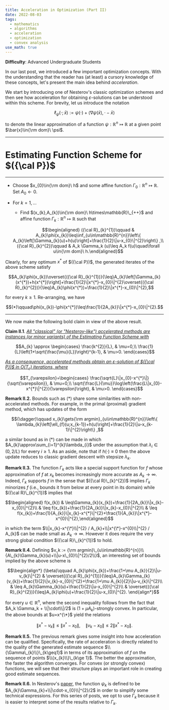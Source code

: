```yaml
---
title: Acceleration in Optimization (Part II)
date: 2022-08-03
tags: 
  - mathematics
  - algorithms
  - acceleration
  - optimization
  - convex analysis
use_math: true
---
```


**Difficulty**: Advanced Undergraduate Students

In our last post, we introduced a few important optimization concepts. With the understanding that the reader has (at least) a cursory knowledge of these concepts, let's present the main idea behind *acceleration*.

We start by introducing one of Nesterov's classic optimization schemes and then see how acceleration for obtaining $\varepsilon$-solutions can be understood within this scheme. For brevity, let us introduce the notation 

$$\ell_{\psi}(\cdot;\bar{x}):=\psi(\cdot)+\left\langle \nabla\psi(\bar{x}),\cdot-\bar{x}\right\rangle$$ 

to denote the linear approximation of a function $\psi:\mathbb{R}^{n}\mapsto\mathbb{R}$ at a given point $\bar{x}\in{\rm dom}\ \psi$.

---
# **Estimating Function Scheme for $({\cal P})$** #
---

-   Choose $x_{0}\in{\rm dom}\ h$ and some affine function $\Gamma_{0}:\mathbb{R}^{n}\mapsto\mathbb{R}$. Set $A_{0}\gets0$.

-   For $k=1,\ldots$

    *  Find $(x_{k},A_{k})\in{\rm dom}\ h\times\mathbb{R}\_{++}$ and affine function $\Gamma_{k}:\mathbb{R}^{n}\mapsto\mathbb{R}$ such that 
    
    $$\begin{aligned}
        ({\cal R}_{k}^{1})\qquad & A_{k}\phi(x_{k})\leq\inf_{u\in\mathbb{R}^{n}}\left\{ A_{k}\left[\Gamma_{k}(u)+h(u)\right]+\frac{1}{2}\|u-x_{0}\|^{2}\right\} ,\\
        ({\cal R}_{k}^{2})\qquad & A_k \Gamma_k (u)\leq A_k f(u)\quad\forall u\in{\rm dom}\ h.\end{aligned}$$

Clearly, for any optimum $x^{*}$ of $({\cal P})$, the generated iterates of the above scheme satisfy 

$$A_{k}\phi(x_{k})\overset{({\cal R}_{k}^{1})}{\leq}A_{k}\left[\Gamma_{k}(x^{*})+h(x^{*})\right]+\frac{1}{2}\|x^{*}-x_{0}\|^{2}\overset{({\cal R}_{k}^{2})}{\leq}A_{k}\phi(x^{*})+\frac{1}{2}\|x^{*}-x_{0}\|^{2},$$ 

for every $k\geq1$. Re-arranging, we have 

$$(*)\qquad\phi(x_{k})-\phi(x^{*})\leq\frac{1}{2A_{k}}\|x^{*}-x_{0}\|^{2}.$$ 

---

We now make the following bold claim in view of the above result.

**Claim II.1**. <ins>*All "classical" (or "Nesterov-like") accelerated methods are instances (or minor variants) of the Estimating Function Scheme with*</ins>

$$A_{k} \approx \begin{cases}
\frac{k^{2}}{L}, & \mu=0,\\
\frac{1}{L}\left(1+\sqrt{\frac{\mu}{L}}\right)^{k-1}, & \mu>0.
\end{cases}$$ 

<ins>*As a consequence, accelerated methods obtain an $\varepsilon$-solution of $({\cal P})$ in $O(T_{\varepsilon})$ iterations, where*</ins>

$$T_{\varepsilon}=\begin{cases}
\frac{\sqrt{L}\|x_{0}-x^{*}\|}{\sqrt{\varepsilon}}, & \mu=0,\\
\sqrt{\frac{L}{\mu}}\log\left(\frac{L\|x_{0}-x^{*}\|^{2}}{\varepsilon}\right), & \mu>0.
\end{cases}$$

**Remark II.2.** Bounds such as $(*)$ share some similarities with non-accelerated methods. For example, in the primal (proximal) gradient method, which has updates of the form 

$$(\dagger)\qquad x_{k}\gets{\rm argmin}_{u\in\mathbb{R}^{n}}\left\{ \lambda_{k}\left[\ell_{f}(u;x_{k-1})+h(u)\right]+\frac{1}{2}\|u-x_{k-1}\|^{2}\right\} ,$$ 

a similar bound as in $(*)$ can be made in which $A_{k}\approx\sum_{i=1}^{k}\lambda_{i}$ under the assumption that $\lambda_{i}\in(0,2/L)$ for every $i\geq1$. As an aside, note that if $h(\cdot) \equiv 0$ then the above update reduces to classic gradient descent with stepsize $\lambda_k$.

**Remark II.3.** The function $\Gamma_{k}$ acts like a special support function for $f$ whose approximation of $f$ at $x_{k}$  becomes increasingly more accurate as $A_{k}\to\infty$. Indeed, $\Gamma_{k}$ supports $f$ in the sense that $({\cal R}\_{k}^{2})$ implies $\Gamma_{k}$ minorizes $f$ (i.e., bounds it from below at every point in its domain) while $({\cal R}\_{k}^{1})$ implies that 

$$\begin{aligned}
f(x_{k}) & \leq\Gamma_{k}(x_{k})+\frac{1}{2A_{k}}\|x_{k}-x_{0}\|^{2}\\
 & \leq f(x_{k})+\frac{1}{2A_{k}}\|x_{k}-x_{0}\|^{2}\\
 & \leq f(x_{k})+\frac{1}{A_{k}}\|x_{k}-x^{*}\|^{2}+\frac{1}{A_{k}}\|x^{*}-x^{0}\|^{2},\end{aligned}$$ 
 
in which the term $\\|x_{k}-x^{\*}\\|^{2} / A_{k}+\\|x^{\*}-x^{0}\\|^{2} / A_{k}$ can be made small as $A_{k}\to\infty$. However it does require the very strong global condition $({\cal R}\_{k}^{1})$ to hold.

**Remark II.4.** Defining $v_k := {\rm argmin}\_{u\in\mathbb{R}^{n}}\\{A\_{k}\Gamma_{k}(u)+\\|u-x\_{0}\\|^{2}/2\\}$, an interesting set of bounds implied by the above scheme is

$$\begin{align*}
(\beta)\qquad A_{k}\phi(x_{k})+\frac{1+\mu A_{k}}{2}\|u-v_{k}\|^{2} & \overset{({\cal R}_{k}^{1})}{\leq}A_{k}\Gamma_{k}(v_{k})+\frac{1}{2}\|v_{k}-x_{0}\|^{2}+\frac{1+\mu A_{k}}{2}\|u-v_{k}\|^{2}\\
 & \leq A_{k}\Gamma_{k}(u)+\frac{1}{2}\|u-x_{0}\|^{2}\\
 & \overset{({\cal R}_{k}^{2})}{\leq}A_{k}\phi(u)+\frac{1}{2}\|u-x_{0}\|^{2}.
\end{align*}$$

for every $u\in\mathbb{R}^{n}$, where the second inequality follows from the fact that $A_k \Gamma_k + \\|\cdot\\|/2$ is $(1+\mu A_k)$-strongly convex. In particular, the above bounds at $u=x^{\*}$ yield the relations

$$
\|x^{*} - v_k\| \leq \|x^{*}-x_0\|, \quad \|v_k - x_0\| \leq 2\|x^{*}-x_0\|.
$$

**Remark II.5.** The previous remark gives some insight into how acceleration can be qualified. Specifically, the rate of acceleration is directly related to the quality of the generated estimate sequence $\\{\Gamma\_{k}\\}\_{k\geq1}$ in terms of its approximation of $f$ on the sequence of points $\\{x_{k}\\}\_{k\ge 1}$. The better the approximation, the faster the algorithm converges. For convex (or strongly convex) functions, we will see that their structure plays an important role in creating good estimate sequences.

**Remark II.6.** In Nesterov's [paper](https://link.springer.com/content/pdf/10.1007/s10107-012-0629-5.pdf), the function $\psi_{k}$ is defined to be $A_{k}\Gamma_{k}+\\|\cdot-x_{0}\\|^{2}/2$ in order to simplify some technical expressions. For this series of posts, we opt to use $\Gamma_{k}$ because it is easier to interpret some of the results relative to $\Gamma_k$.


